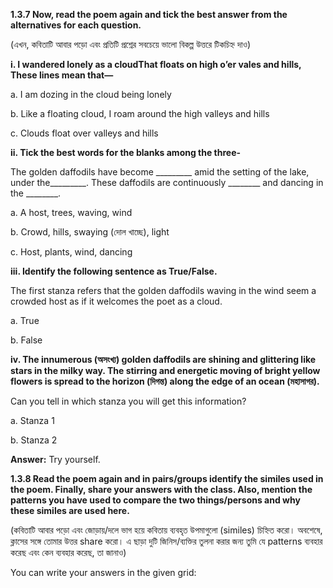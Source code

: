 **1.3.7 Now, read the poem again and tick the best answer from the alternatives for each question.**

(এখন, কবিতাটি আবার পড়ো এবং প্রতিটি প্রশ্নের সবচেয়ে ভালো বিকল্প উত্তরে টিকচিহ্ন দাও)

**i. I wandered lonely as a cloudThat floats on high o’er vales and hills,  These lines mean that—**

a\. I am dozing in the cloud being lonely

b\. Like a floating cloud, I roam around the high valleys and hills

c\. Clouds float over valleys and hills

**ii. Tick the best words for the blanks among the three-**

The golden daffodils have become \_\_\_\_\_\_\_\_\_ amid the setting of the lake, under the\_\_\_\_\_\_\_\_\_. These daffodils are continuously \_\_\_\_\_\_\_\_ and dancing in the \_\_\_\_\_\_\_\_.

a\. A host, trees, waving, wind

b\. Crowd, hills, swaying (দোল খাচ্ছে), light

c\. Host, plants, wind, dancing

**iii. Identify the following sentence as True/False.**

The first stanza refers that the golden daffodils waving in the wind seem a crowded host as if it welcomes the poet as a cloud.

a\. True

b\. False

**iv. The innumerous (অসংখ্য) golden daffodils are shining and glittering like stars in the milky way. The stirring and energetic moving of bright yellow flowers is spread to the horizon (দিগন্ত) along the edge of an ocean (মহাসাগর).**

Can you tell in which stanza you will get this information?

a\. Stanza 1

b\. Stanza 2

**Answer:** Try yourself.  

**1.3.8 Read the poem again and in pairs/groups identify the similes used in the poem. Finally, share your answers with the class. Also, mention the patterns you have used to compare the two things/persons and why these similes are used here.**

(কবিতাটি আবার পড়ো এবং জোড়ায়/দলে ভাগ হয়ে কবিতায় ব্যবহৃত উপমাগুলো (similes) চিহ্নিত করো। অবশেষে, ক্লাসের সঙ্গে তোমার উত্তর share করো। এ ছাড়া দুটি জিনিস/ব্যক্তির তুলনা করার জন্য তুমি যে patterns ব্যবহার করেছ এবং কেন ব্যবহার করেছ, তা জানাও)

You can write your answers in the given grid:
